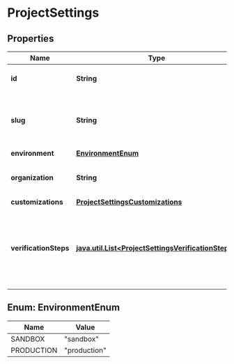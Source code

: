 # ProjectSettings

## Properties
Name | Type | Description | Notes
------------ | ------------- | ------------- | -------------
**id** | **String** | Unique ID of the project |  [optional]
**slug** | **String** | slugs are meant to be a way to verify people just with the link |  [optional]
**environment** | [**EnvironmentEnum**](#EnvironmentEnum) |  |  [optional]
**organization** | **String** | Name of the organization that owns this project |  [optional]
**customizations** | [**ProjectSettingsCustomizations**](ProjectSettingsCustomizations.md) |  |  [optional]
**verificationSteps** | [**java.util.List&lt;ProjectSettingsVerificationSteps&gt;**](ProjectSettingsVerificationSteps.md) | List of the steps through which the user must go through to complete their verification  |  [optional]

<a name="EnvironmentEnum"></a>
## Enum: EnvironmentEnum
Name | Value
---- | -----
SANDBOX | &quot;sandbox&quot;
PRODUCTION | &quot;production&quot;
